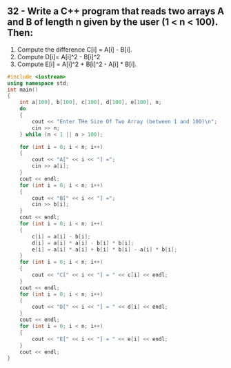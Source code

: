 ## 32 - Write a C++ program that reads two arrays A and B of length n given by the user (1 < n < 100). Then:
1. Compute the difference C[i] = A[i] - B[i].
2. Compute D[i]= A[i]^2 - B[i]^2
3. Compute E[i] = A[i]^2 + B[i]^2 - A[i] * B[i].

```cpp
#include <iostream>
using namespace std;
int main()
{
    int a[100], b[100], c[100], d[100], e[100], n;
    do
    {
        cout << "Enter THe Size Of Two Array (between 1 and 100)\n";
        cin >> n;
    } while (n < 1 || n > 100);

    for (int i = 0; i < n; i++)
    {
        cout << "A[" << i << "] =";
        cin >> a[i];
    }
    cout << endl;
    for (int i = 0; i < n; i++)
    {
        cout << "B[" << i << "] =";
        cin >> b[i];
    }
    cout << endl;
    for (int i = 0; i < n; i++)
    {
        c[i] = a[i] - b[i];
        d[i] = a[i] * a[i] - b[i] * b[i];
        e[i] = a[i] * a[i] + b[i] * b[i] - a[i] * b[i];
    }
    for (int i = 0; i < n; i++)
    {
        cout << "C[" << i << "] = " << c[i] << endl;
    }
    cout << endl;
    for (int i = 0; i < n; i++)
    {
        cout << "D[" << i << "] = " << d[i] << endl;
    }
    cout << endl;
    for (int i = 0; i < n; i++)
    {
        cout << "E[" << i << "] = " << e[i] << endl;
    }
    cout << endl;
}
```
